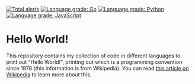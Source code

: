 [![Total alerts](https://img.shields.io/lgtm/alerts/g/R4356th/HelloWorld.svg?logo=lgtm&logoWidth=18)](https://lgtm.com/projects/g/R4356th/HelloWorld/alerts/)
[![Language grade: Go](https://img.shields.io/lgtm/grade/go/g/R4356th/HelloWorld.svg?logo=lgtm&logoWidth=18)](https://lgtm.com/projects/g/R4356th/HelloWorld/context:go)
[![Language grade: Python](https://img.shields.io/lgtm/grade/python/g/R4356th/HelloWorld.svg?logo=lgtm&logoWidth=18)](https://lgtm.com/projects/g/R4356th/HelloWorld/context:python)
[![Language grade: JavaScript](https://img.shields.io/lgtm/grade/javascript/g/R4356th/HelloWorld.svg?logo=lgtm&logoWidth=18)](https://lgtm.com/projects/g/R4356th/HelloWorld/context:javascript)
# Hello World!
This repository contains my collection of code in different languages to print out "Hello World!", printing out which is a programming convention since 1978 (this information is from Wikipedia). You can read [this article on Wikipedia](https://en.wikipedia.org/wiki/%22Hello,_World!%22_program) to learn more about this.
